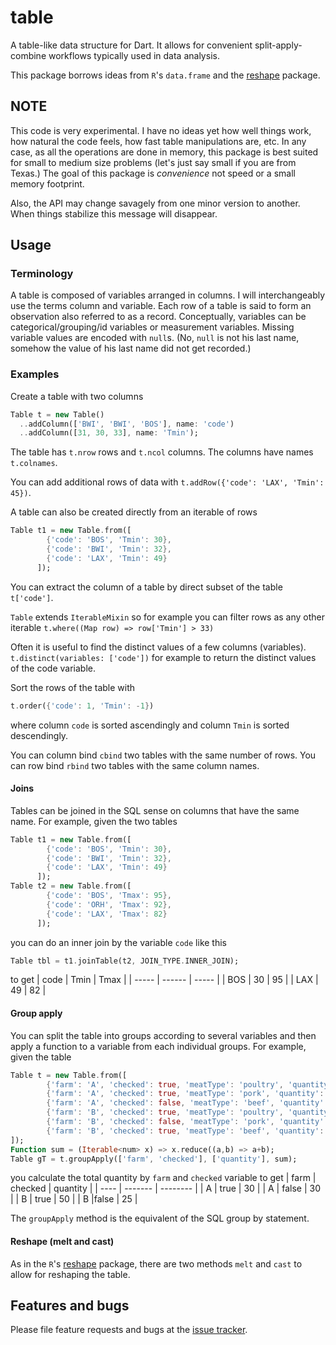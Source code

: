 # table

A table-like data structure for Dart.  It allows for convenient
split-apply-combine workflows typically used in data analysis.

This package borrows ideas from `R`'s `data.frame` and the
[reshape](http://had.co.nz/reshape/) package.

## NOTE

This code is very experimental.  I have no ideas yet how well things work, how
natural the code feels, how fast table manipulations are, etc.  In any case, as all
the operations are done in memory, this package is best suited for small to
medium size problems (let's just say small if you are from Texas.)  The goal of this
package is *convenience* not speed or a small memory footprint.

Also, the API may change savagely from one minor version to another.  When things
stabilize this message will disappear.


## Usage

### Terminology

A table is composed of variables arranged in columns.  I will interchangeably
use the terms column and variable.  Each row of a table is said to form an observation
also referred to as a record.  Conceptually, variables can be categorical/grouping/id
variables or measurement variables.  Missing variable values are encoded with
`null`s.  (No, `null` is not his last name,  somehow the value of his last name
did not get recorded.)

### Examples
Create a table with two columns
```dart
Table t = new Table()
  ..addColumn(['BWI', 'BWI', 'BOS'], name: 'code')
  ..addColumn([31, 30, 33], name: 'Tmin');
```
The table has `t.nrow` rows and `t.ncol` columns.  The columns have names `t.colnames`.

You can add additional rows of data with `t.addRow({'code': 'LAX', 'Tmin': 45})`.

A table can also be created directly from an iterable of rows
```dart
Table t1 = new Table.from([
        {'code': 'BOS', 'Tmin': 30},
        {'code': 'BWI', 'Tmin': 32},
        {'code': 'LAX', 'Tmin': 49}
      ]);
```

You can extract the column of a table by direct subset of the table `t['code']`.

`Table` extends `IterableMixin` so for example you can filter rows as any other iterable
 ```t.where((Map row) => row['Tmin'] > 33)```

Often it is useful to find the distinct values of a few columns (variables).
`t.distinct(variables: ['code'])` for example to return the distinct values of the
code variable.

Sort the rows of the table with
```dart
t.order({'code': 1, 'Tmin': -1})
```
where column `code` is sorted ascendingly and column `Tmin` is sorted descendingly.

You can column bind `cbind` two tables with the same number of rows.  You can
row bind `rbind` two tables with the same column names.

#### Joins
Tables can be joined in the SQL sense on columns that have the same name.  For example, 
given the two tables 
```dart
Table t1 = new Table.from([
        {'code': 'BOS', 'Tmin': 30},
        {'code': 'BWI', 'Tmin': 32},
        {'code': 'LAX', 'Tmin': 49}
      ]);
Table t2 = new Table.from([
        {'code': 'BOS', 'Tmax': 95},
        {'code': 'ORH', 'Tmax': 92},
        {'code': 'LAX', 'Tmax': 82}
      ]);
```
you can do an inner join by the variable `code` like this
```dart
Table tbl = t1.joinTable(t2, JOIN_TYPE.INNER_JOIN);
```
to get 
| code  | Tmin   | Tmax  |
| ----- | ------ | ----- |
| BOS   |  30    | 95    |
| LAX   |  49    | 82    |

#### Group apply

You can split the table into groups according to several variables and then 
apply a function to a variable from each individual groups.  For example, given 
the table
```dart
Table t = new Table.from([
        {'farm': 'A', 'checked': true, 'meatType': 'poultry', 'quantity': 10},
        {'farm': 'A', 'checked': true, 'meatType': 'pork', 'quantity': 20},
        {'farm': 'A', 'checked': false, 'meatType': 'beef', 'quantity': 30},
        {'farm': 'B', 'checked': true, 'meatType': 'poultry', 'quantity': 15},
        {'farm': 'B', 'checked': false, 'meatType': 'pork', 'quantity': 25},
        {'farm': 'B', 'checked': true, 'meatType': 'beef', 'quantity': 35}
]);
Function sum = (Iterable<num> x) => x.reduce((a,b) => a+b);
Table gT = t.groupApply(['farm', 'checked'], ['quantity'], sum);
```
you calculate the total quantity by `farm` and `checked` variable to get
| farm | checked | quantity |
| ---- | ------- | -------- |
| A    | true    | 30       |
| A    | false   | 30       |
| B    | true    | 50       |
| B    |false    | 25       |

The `groupApply` method is the equivalent of the SQL group by statement.

 
#### Reshape (melt and cast) 
As in the `R`'s [reshape](http://had.co.nz/reshape/) package, there are 
two methods `melt` and `cast` to allow for reshaping the table. 




## Features and bugs

Please file feature requests and bugs at the [issue tracker][tracker].

[tracker]: https://github.com/thumbert/table/issues

